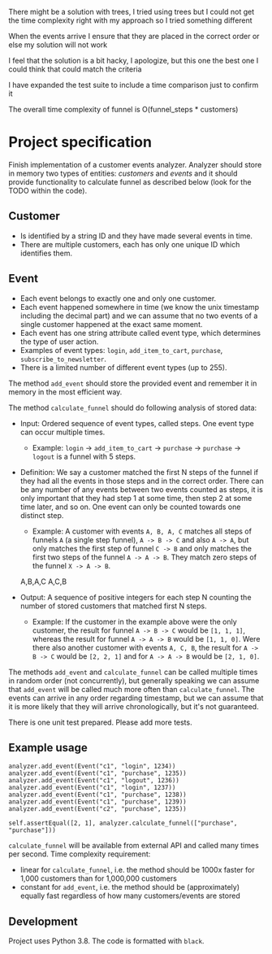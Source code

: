 There might be a solution with trees, I tried using trees but I could not get the time complexity right with my approach so I tried something different

When the events arrive I ensure that they are placed in the correct order or else my solution will not work

I feel that the solution is a bit hacky, I apologize, but this one the best one I could think that could match the criteria

I have expanded the test suite to include a time comparison just to confirm it

The overall time complexity of funnel is O(funnel_steps \* customers)

# Project specification

Finish implementation of a customer events analyzer. Analyzer should store in memory two
types of entities: _customers_ and _events_ and it should provide functionality to calculate
funnel as described below (look for the TODO within the code).

## Customer

- Is identified by a string ID and they have made several events in time.
- There are multiple customers, each has only one unique ID which identifies them.

## Event

- Each event belongs to exactly one and only one customer.
- Each event happened somewhere in time (we know the unix timestamp including the decimal part) and we can assume that no two events of a single customer happened at the exact same moment.
- Each event has one string attribute called event type, which determines the type of user action.
- Examples of event types: `login`, `add_item_to_cart`, `purchase`, `subscribe_to_newsletter`.
- There is a limited number of different event types (up to 255).

The method `add_event` should store the provided event and remember it in memory in the most efficient way.

The method `calculate_funnel` should do following analysis of stored data:

- Input: Ordered sequence of event types, called steps. One event type can occur multiple times.
  - Example: `login` -> `add_item_to_cart` -> `purchase` -> `purchase` -> `logout` is a funnel with 5 steps.
- Definition: We say a customer matched the first N steps of the funnel if they had all the events in those steps and in the correct order. There can be any number of any events between two events counted as steps, it is only important that they had step 1 at some time, then step 2 at some time later, and so on. One event can only be counted towards one distinct step.

  - Example: A customer with events `A, B, A, C` matches all steps of funnels `A` (a single step funnel), `A -> B -> C` and also `A -> A`, but only matches the first step of funnel `C -> B` and only matches the first two steps of the funnel `A -> A -> B`. They match zero steps of the funnel `X -> A -> B`.

  A,B,A,C
  A,C,B

- Output: A sequence of positive integers for each step N counting the number of stored customers that matched first N steps.
  - Example: If the customer in the example above were the only customer, the result for funnel `A -> B -> C` would be `[1, 1, 1]`, whereas the result for funnel `A -> A -> B` would be `[1, 1, 0]`. Were there also another customer with events `A, C, B`, the result for `A -> B -> C` would be `[2, 2, 1]` and for `A -> A -> B` would be `[2, 1, 0]`.

The methods `add_event` and `calculate_funnel` can be called multiple times in random order (not concurrently), but generally speaking we can assume that `add_event` will be called much more often than `calculate_funnel`.
The events can arrive in any order regarding timestamp, but we can assume that it is more likely that they will arrive chronologically, but it's not guaranteed.

There is one unit test prepared. Please add more tests.

## Example usage

```
analyzer.add_event(Event("c1", "login", 1234))
analyzer.add_event(Event("c1", "purchase", 1235))
analyzer.add_event(Event("c1", "logout", 1236))
analyzer.add_event(Event("c1", "login", 1237))
analyzer.add_event(Event("c1", "purchase", 1238))
analyzer.add_event(Event("c1", "purchase", 1239))
analyzer.add_event(Event("c2", "purchase", 1235))

self.assertEqual([2, 1], analyzer.calculate_funnel(["purchase", "purchase"]))
```

`calculate_funnel` will be available from external API and called many times per second. Time complexity requirement:

- linear for `calculate_funnel`, i.e. the method should be 1000x faster for 1,000 customers than for 1,000,000 customers
- constant for `add_event`, i.e. the method should be (approximately) equally fast regardless of how many customers/events are stored

## Development

Project uses Python 3.8. The code is formatted with `black`.
